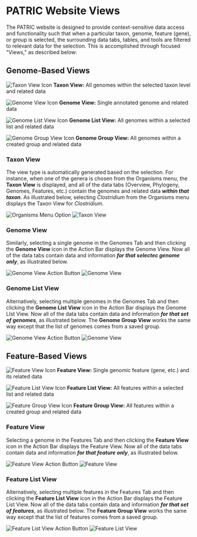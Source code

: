 # PATRIC Website Views

The PATRIC website is designed to provide context-sensitive data access and functionality such that when a particular taxon, genome, feature (gene), or group is selected, the surrounding data tabs, tables, and tools are filtered to relevant data for the selection.  This is accomplished through focused "Views," as described below:

## Genome-Based Views

![Taxon View Icon](./images/taxon_view_icon.png) **Taxon View:** All genomes within the selected taxon level and related data

![Genome View Icon](./images/genome_view_icon.png) **Genome View:** Single annotated genome and related data

![Genome List View Icon](./images/genome_list_view_icon.png) **Genome List View:** All genomes within a selected list and related data

![Genome Group View Icon](./images/genome_group_view_icon.png) **Genome Group View:** All genomes within a created group and related data

### Taxon View
The view type is automatically generated based on the selection. For instance, when one of the genera is chosen from the Organisms menu, the **Taxon View**  is displayed, and all of the data tabs (Overview, Phylogeny, Genomes, Features, etc.) contain the genomes and related data _**within that taxon**_.  As illustrated below, selecting _Clostridium_ from the Organisms menu displays the Taxon View for _Clostridium_. 

![Organisms Menu Option](./images/organisms_menu_taxon.png) 
![Taxon View](./images/taxon_view.png)

### Genome View
Similarly, selecting a single genome in the Genomes Tab and then clicking the **Genome View** icon in the Action Bar displays the Genome View. Now all of the data tabs contain data and information _**for that selectec genome only**_, as illustrated below.

![Genome View Action Button](./images/genome_action_button.png) 
![Genome View](./images/genome_view.png)

### Genome List View
Alternatively, selecting multiple genomes in the Genomes Tab and then clicking the **Genome List View** icon in the Action Bar displays the Genome LIst View. Now all of the data tabs contain data and information _**for that set of genomes**_, as illustrated below. The **Genome Group View** works the same way except that the list of genomes comes from a saved group.

![Genome View Action Button](./images/genome_list_action_button.png) 
![Genome View](./images/genome_list_view.png)

## Feature-Based Views
![Feature View Icon](./images/feature_view_icon.png) **Feature View:** Single genomic feature (gene, etc.) and its related data

![Feature List View Icon](./images/feature_List_view_icon.png) **Feature List View:** All features within a selected list and related data

![Feature Group View Icon](./images/feature_group_view_icon.png) **Feature Group View:** All features within a created group and related data

### Feature View
Selecting a genome in the Features Tab and then clicking the **Feature View** icon in the Action Bar displays the Feature View. Now all of the data tabs contain data and information _**for that feature only**_, as illustrated below.

![Feature View Action Button](./images/feature_action_button.png) 
![Feature View](./images/feature_view.png)

### Feature List View
Alternatively, selecting multiple features in the Features Tab and then clicking the **Feature List View** icon in the Action Bar displays the Feature List View. Now all of the data tabs contain data and information _**for that set of features**_, as illustrated below. The **Feature Group View** works the same way except that the list of features comes from a saved group.

![Feature List View Action Button](./images/feature_list_action_button.png) 
![Feature List View](./images/feature_list_view.png)
